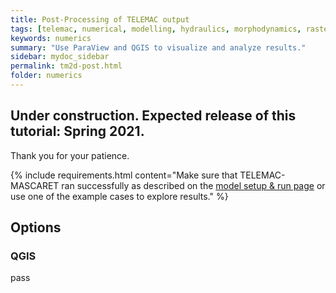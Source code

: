 ```yaml
---
title: Post-Processing of TELEMAC output
tags: [telemac, numerical, modelling, hydraulics, morphodynamics, raster, shapefile, qgis, morphodynamics, ecohydraulics]
keywords: numerics
summary: "Use ParaView and QGIS to visualize and analyze results."
sidebar: mydoc_sidebar
permalink: tm2d-post.html
folder: numerics
---
```


## Under construction. Expected release of this tutorial: Spring 2021.

Thank you for your patience.

{% include requirements.html content="Make sure that TELEMAC-MASCARET ran successfully as described on the [model setup & run page](tm-main.html) or use one of the example cases to explore results." %}

## Options

### QGIS

pass
